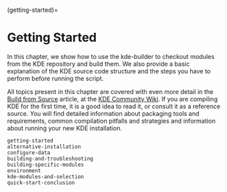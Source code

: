 (getting-started)=
# Getting Started

In this chapter, we show how to use the kde-builder to checkout modules
from the KDE repository and build them. We also provide a basic
explanation of the KDE source code structure and the steps you have to
perform before running the script.

All topics present in this chapter are covered with even more detail in
the [Build from
Source](https://community.kde.org/Guidelines_and_HOWTOs/Build_from_source)
article, at the [KDE Community Wiki](https://community.kde.org/). If you
are compiling KDE for the first time, it is a good idea to read it, or
consult it as a reference source. You will find detailed information
about packaging tools and requirements, common compilation pitfalls and
strategies and information about running your new KDE installation.

```{toctree}
getting-started
alternative-installation
configure-data
building-and-troubleshooting
building-specific-modules
environment
kde-modules-and-selection
quick-start-conclusion
```
